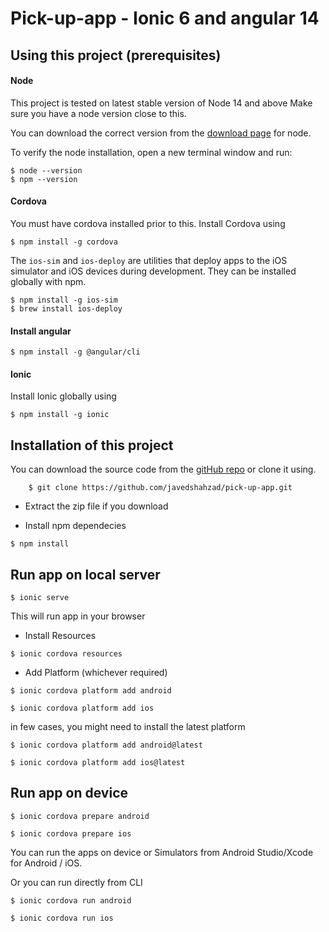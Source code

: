
# Pick-up-app - Ionic 6 and angular 14


## Using this project (prerequisites)

#### Node

This project is tested on latest stable version of Node 14 and above Make sure you have a node version close to this.

You can download the correct version from the [download page](https://nodejs.org/en/download/) for node.


To verify the node installation, open a new terminal window and run:

```
$ node --version
$ npm --version
```

#### Cordova

You must have cordova installed prior to this. Install Cordova using


```
$ npm install -g cordova
```

The `ios-sim` and `ios-deploy` are utilities that deploy apps to the iOS simulator and iOS devices during development. They can be installed globally with npm.

```
$ npm install -g ios-sim
$ brew install ios-deploy
```

#### Install angular

```
$ npm install -g @angular/cli

```

#### Ionic

Install Ionic globally using

```
$ npm install -g ionic
```

## Installation of this project
You can download the source code from the [gitHub repo](https://github.com/javedshahzad/pick-up-app.git) or clone it using.
```
    $ git clone https://github.com/javedshahzad/pick-up-app.git
```

* Extract the zip file if you download

* Install npm dependecies

```
$ npm install
```
## Run app on local server

```
$ ionic serve
```
This will run app in your browser

* Install Resources
```
$ ionic cordova resources
```


* Add Platform (whichever required)
```
$ ionic cordova platform add android

$ ionic cordova platform add ios
```

in few cases, you might need to install the latest platform

```
$ ionic cordova platform add android@latest

$ ionic cordova platform add ios@latest
```



## Run app on device

```
$ ionic cordova prepare android

$ ionic cordova prepare ios
```

You can run the apps on device or Simulators from Android Studio/Xcode for Android / iOS.

Or you can run directly from CLI

``` 
$ ionic cordova run android

$ ionic cordova run ios
```
